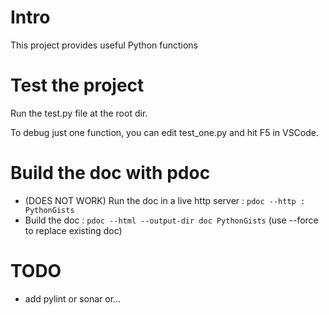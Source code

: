 # Intro

This project provides useful Python functions

# Test the project

Run the test.py file at the root dir.

To debug just one function, you can edit test_one.py and hit F5 in VSCode.

# Build the doc with pdoc

* (DOES NOT WORK) Run the doc in a live http server : `pdoc --http : PythonGists`
* Build the doc : `pdoc --html --output-dir doc PythonGists` (use --force to replace existing doc)

# TODO

* add pylint or sonar or...